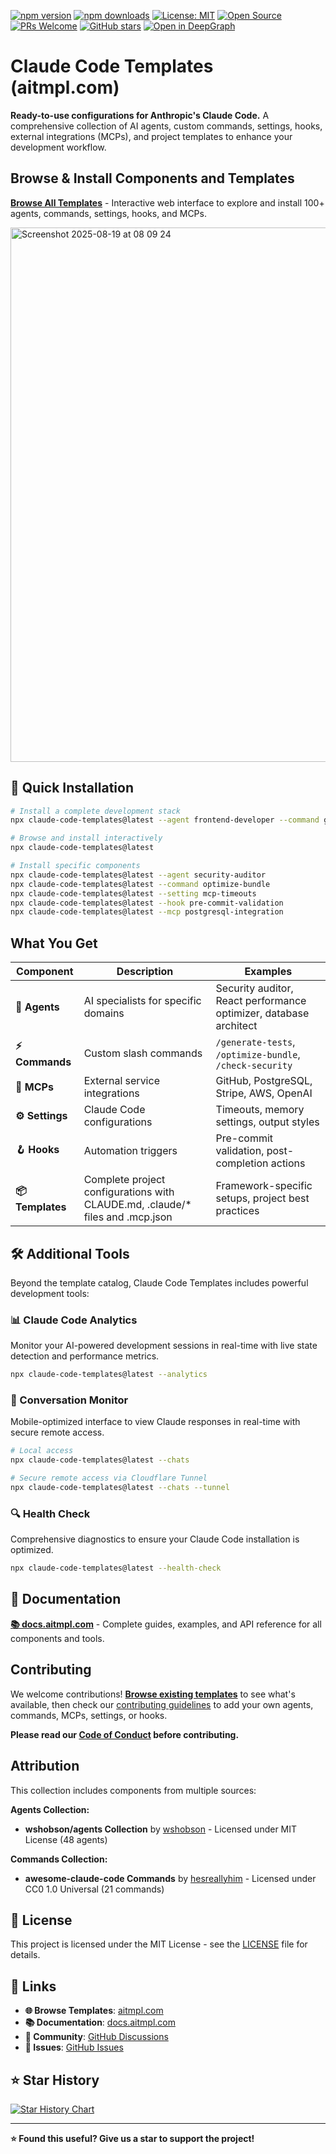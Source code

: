 [![npm version](https://img.shields.io/npm/v/claude-code-templates.svg)](https://www.npmjs.com/package/claude-code-templates)
[![npm downloads](https://img.shields.io/npm/dt/claude-code-templates.svg)](https://www.npmjs.com/package/claude-code-templates)
[![License: MIT](https://img.shields.io/badge/License-MIT-yellow.svg)](https://opensource.org/licenses/MIT)
[![Open Source](https://badges.frapsoft.com/os/v1/open-source.svg?v=103)](https://opensource.org/)
[![PRs Welcome](https://img.shields.io/badge/PRs-welcome-brightgreen.svg)](CONTRIBUTING.md)
[![GitHub stars](https://img.shields.io/github/stars/davila7/claude-code-templates.svg?style=social&label=Star)](https://github.com/davila7/claude-code-templates)
[![Open in DeepGraph](https://img.shields.io/badge/%E2%9C%A8%20Open%20in-DeepGraph-a465f7?style=flat)](https://www.deepgraph.co/davila7/claude-code-templates)

# Claude Code Templates (aitmpl.com)

**Ready-to-use configurations for Anthropic's Claude Code.** A comprehensive collection of AI agents, custom commands, settings, hooks, external integrations (MCPs), and project templates to enhance your development workflow.

## Browse & Install Components and Templates

**[Browse All Templates](https://aitmpl.com)** - Interactive web interface to explore and install 100+ agents, commands, settings, hooks, and MCPs.

<img width="1049" height="855" alt="Screenshot 2025-08-19 at 08 09 24" src="https://github.com/user-attachments/assets/e3617410-9b1c-4731-87b7-a3858800b737" />

## 🚀 Quick Installation

```bash
# Install a complete development stack
npx claude-code-templates@latest --agent frontend-developer --command generate-tests --mcp github-integration

# Browse and install interactively
npx claude-code-templates@latest

# Install specific components
npx claude-code-templates@latest --agent security-auditor
npx claude-code-templates@latest --command optimize-bundle
npx claude-code-templates@latest --setting mcp-timeouts
npx claude-code-templates@latest --hook pre-commit-validation
npx claude-code-templates@latest --mcp postgresql-integration
```

## What You Get

| Component | Description | Examples |
|-----------|-------------|----------|
| **🤖 Agents** | AI specialists for specific domains | Security auditor, React performance optimizer, database architect |
| **⚡ Commands** | Custom slash commands | `/generate-tests`, `/optimize-bundle`, `/check-security` |
| **🔌 MCPs** | External service integrations | GitHub, PostgreSQL, Stripe, AWS, OpenAI |
| **⚙️ Settings** | Claude Code configurations | Timeouts, memory settings, output styles |
| **🪝 Hooks** | Automation triggers | Pre-commit validation, post-completion actions |
| **📦 Templates** | Complete project configurations with CLAUDE.md, .claude/* files and .mcp.json | Framework-specific setups, project best practices |

## 🛠️ Additional Tools

Beyond the template catalog, Claude Code Templates includes powerful development tools:

### 📊 Claude Code Analytics
Monitor your AI-powered development sessions in real-time with live state detection and performance metrics.

```bash
npx claude-code-templates@latest --analytics
```

### 💬 Conversation Monitor  
Mobile-optimized interface to view Claude responses in real-time with secure remote access.

```bash
# Local access
npx claude-code-templates@latest --chats

# Secure remote access via Cloudflare Tunnel
npx claude-code-templates@latest --chats --tunnel
```

### 🔍 Health Check
Comprehensive diagnostics to ensure your Claude Code installation is optimized.

```bash
npx claude-code-templates@latest --health-check
```

## 📖 Documentation

**[📚 docs.aitmpl.com](https://docs.aitmpl.com/)** - Complete guides, examples, and API reference for all components and tools.

## Contributing

We welcome contributions! **[Browse existing templates](https://aitmpl.com)** to see what's available, then check our [contributing guidelines](CONTRIBUTING.md) to add your own agents, commands, MCPs, settings, or hooks.

**Please read our [Code of Conduct](CODE_OF_CONDUCT.md) before contributing.**

## Attribution

This collection includes components from multiple sources:

**Agents Collection:**
- **wshobson/agents Collection** by [wshobson](https://github.com/wshobson/agents) - Licensed under MIT License (48 agents)

**Commands Collection:**
- **awesome-claude-code Commands** by [hesreallyhim](https://github.com/hesreallyhim/awesome-claude-code) - Licensed under CC0 1.0 Universal (21 commands)

## 📄 License

This project is licensed under the MIT License - see the [LICENSE](LICENSE) file for details.

## 🔗 Links

- **🌐 Browse Templates**: [aitmpl.com](https://aitmpl.com)
- **📚 Documentation**: [docs.aitmpl.com](https://docs.aitmpl.com)
- **💬 Community**: [GitHub Discussions](https://github.com/davila7/claude-code-templates/discussions)
- **🐛 Issues**: [GitHub Issues](https://github.com/davila7/claude-code-templates/issues)

## ⭐ Star History

<a href="https://star-history.com/#davila7/claude-code-templates&Date">
  <picture>
    <source media="(prefers-color-scheme: dark)" srcset="https://api.star-history.com/svg?repos=davila7/claude-code-templates&type=Date&theme=dark" />
    <source media="(prefers-color-scheme: light)" srcset="https://api.star-history.com/svg?repos=davila7/claude-code-templates&type=Date" />
    <img alt="Star History Chart" src="https://api.star-history.com/svg?repos=davila7/claude-code-templates&type=Date" />
  </picture>
</a>

---

**⭐ Found this useful? Give us a star to support the project!**
